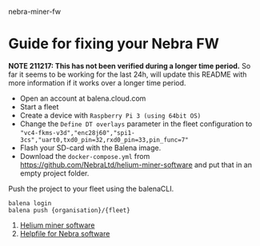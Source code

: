 nebra-miner-fw

# Guide for fixing your Nebra FW

**NOTE 211217: This has not been verified during a longer time period.** So far it seems to be working for the last 24h, will update this README with more information if it works over a longer time period.



- Open an account at balena.cloud.com
- Start a fleet
- Create a device with `Raspberry Pi 3 (using 64bit OS)`
- Change the `Define DT overlays` parameter in the fleet configuration to `"vc4-fkms-v3d","enc28j60","spi1-3cs","uart0,txd0_pin=32,rxd0_pin=33,pin_func=7"`
- Flash your SD-card with the Balena image.
- Download the `docker-compose.yml` from https://github.com/NebraLtd/helium-miner-software and put that in an empty project folder.

Push the project to your fleet using the balenaCLI.

```
balena login
balena push {organisation}/{fleet}
```


1. [Helium miner software](https://github.com/NebraLtd/helium-miner-software)
2. [Helpfile for Nebra software](https://githubhelp.com/Xykon/helium-miner-software)
